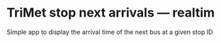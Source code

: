 # TriMet stop next arrivals — realtim

Simple app to display the arrival time of the next bus at a 
given stop ID
